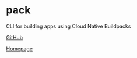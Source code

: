# pack

CLI for building apps using Cloud Native Buildpacks

[GitHub](https://github.com/buildpacks/pack)

[Homepage](https://buildpacks.io/)

